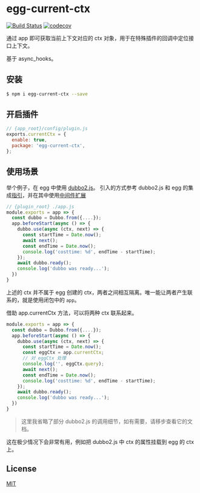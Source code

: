 # egg-current-ctx

[![Build Status](https://travis-ci.org/Claude-Ray/egg-current-ctx.svg?branch=master)](https://travis-ci.org/Claude-Ray/egg-current-ctx)
[![codecov](https://codecov.io/gh/Claude-Ray/egg-current-ctx/branch/master/graph/badge.svg)](https://codecov.io/gh/Claude-Ray/egg-current-ctx)

通过 app 即可获取当前上下文对应的 ctx 对象，用于在特殊插件的回调中定位接口上下文。

基于 async_hooks。

## 安装

```bash
$ npm i egg-current-ctx --save
```

## 开启插件

```js
// {app_root}/config/plugin.js
exports.currentCtx = {
  enable: true,
  package: 'egg-current-ctx',
};
```

## 使用场景

举个例子，在 egg 中使用 [dubbo2.js](https://www.npmjs.com/package/dubbo2.js)。
引入的方式参考 dubbo2.js 和 egg 的集成[指引](https://github.com/apache/dubbo-js/blob/master/docs/api.md#when-dubbo-was-ready)，并在其中使用[中间件扩展](https://github.com/apache/dubbo-js/blob/master/docs/middleware.md)

```js
// {plugin_root} ./app.js
module.exports = app => {
  const dubbo = Dubbo.from({....});
  app.beforeStart(async () => {
    dubbo.use(async (ctx, next) => {
      const startTime = Date.now();
      await next();
      const endTime = Date.now();
      console.log('costtime: %d', endTime - startTime);
    });
    await dubbo.ready();
    console.log('dubbo was ready...');
  })
}
```

上述的 ctx 并不属于 egg 创建的 ctx，两者之间相互隔离。唯一能让两者产生联系的，就是使用闭包中的 `app`。

借助 app.currentCtx 方法，可以将两种 ctx 联系起来。

```js
module.exports = app => {
  const dubbo = Dubbo.from({....});
  app.beforeStart(async () => {
    dubbo.use(async (ctx, next) => {
      const startTime = Date.now();
      const eggCtx = app.currentCtx;
      // 对 eggCtx 处理
      console.log('', eggCtx.query);
      await next();
      const endTime = Date.now();
      console.log('costtime: %d', endTime - startTime);
    });
    await dubbo.ready();
    console.log('dubbo was ready...');
  })
}
```

> 这里我省略了部分 dubbo2.js 的调用细节，如有需要，请移步查看它的文档。

这在极少情况下会非常有用，例如把 dubbo2.js 中 ctx 的属性挂载到 egg 的 ctx 上。

## License

[MIT](LICENSE)
